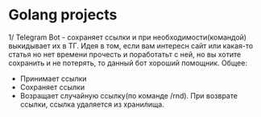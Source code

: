 # Golang projects

1/ Telegram Bot - сохраняет ссылки и при необходимости(командой) выкидывает их в ТГ. Идея в том, если вам интересн сайт или какая-то статья но нет времени прочесть и поработатьт с ней, но вы хотите сохранить и не потерять, то данный бот хороший помощник.
Общее: 
- Принимает ссылки 
- Сохраняет ссылки 
- Возращает случайную ссылку(по команде /rnd). При возврате ссылки, ссылка удаляется из хранилища.
